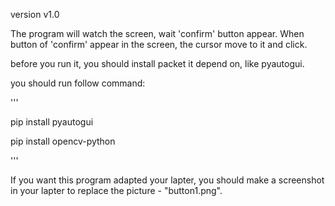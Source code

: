 version v1.0

The program will watch the screen, wait 'confirm' button appear.
When button of 'confirm' appear in the screen, the cursor move to it and click.

before you run it, you should install packet it depend on, like pyautogui.

you should run follow command:

'''

pip install pyautogui

pip install opencv-python

'''

If you want this program adapted your lapter, you should make a screenshot in your lapter to replace the picture - "button1.png".
